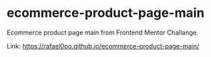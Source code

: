 # ecommerce-product-page-main

Ecommerce product page main from Frontend Mentor Challange.

Link: https://rafael0oo.github.io/ecommerce-product-page-main/
